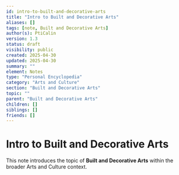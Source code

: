 ```yaml
---
id: intro-to-built-and-decorative-arts
title: "Intro to Built and Decorative Arts"
aliases: []
tags: [note, Built and Decorative Arts]
author(s): PtiCalin
version: 1.3
status: draft
visibility: public
created: 2025-04-30
updated: 2025-04-30
summary: ""
element: Notes
type: "Personal Encyclopedia"
category: "Arts and Culture"
section: "Built and Decorative Arts"
topic: ""
parent: "Built and Decorative Arts"
children: []
siblings: []
friends: []
---
```

# Intro to Built and Decorative Arts

This note introduces the topic of **Built and Decorative Arts** within the broader Arts and Culture context.
